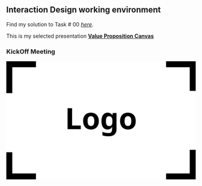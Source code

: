 ## Interaction Design working environment

Find my solution to Task # 00 [*here*](SWOT.md).

This is my selected presentation [**Value Proposition Canvas**](VPC.md)

### KickOff Meeting
![firstClass](assets/logo.png)
